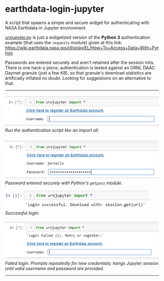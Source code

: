 # earthdata-login-jupyter
A script that spawns a simple and secure widget for authenticating with NASA Earthdata in Jupyter environment.

[ursjupyter.py](ursjupyter.py) is just a widgetized version of the **Python 3** authentication example (that uses the `requests` module) given at this link:
https://wiki.earthdata.nasa.gov/display/EL/How+To+Access+Data+With+Python

Passwords are entered securely and aren't retained after the session inits. There is one hack-y piece; authentication is tested against an ORNL DAAC Daymet granule (just a few KB), so that granule's download statistics are artificially inflated no doubt. Looking for suggestions on an alternative to that.

------------------------------------------------------------------------------

![prompt](docs/prompt.PNG)               
*Run the authentication script like an import all.*

![password](docs/prompt2.PNG)                   
*Password entered securely with Python's `getpass` module.*

![prompt](docs/success.png)                     
*Successful login.*

![prompt](docs/fail.PNG)                         
*Failed login. Prompts repeatedly for new credentials; hangs Jupyter session until valid username and password are provided.*

------------------------------------------------------------------------------

